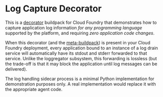 # Log Capture Decorator

This is a [decorator](https://github.com/cf-platform-eng/meta-buildpack/blob/master/README.md#decorators) buildpack
for Cloud Foundry that demonstrates how to capture application log information *for any programming
language* supported by the platform, and requiring *zero application code changes*.

When this decorator (and the [meta-buildpack](https://github.com/cf-platform-eng/meta-buildpack))
is present in your Cloud Foundry deployment, every application bound to an instance of a log drain service
will automatically have its stdout and stderr forwarded to that service. Unlike the loggregator subsystem,
this forwarding is lossless (but the trade-off is that it may block the application until log messages can
be delivered).

The log handling sidecar process is a minimal Python implementation for demonstration purposes only. A real
implementation would replace it with the appropriate agent code.

